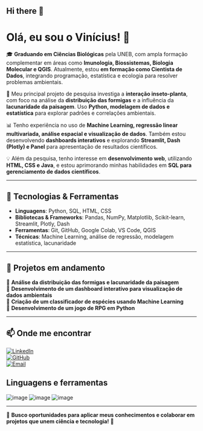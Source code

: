 ## Hi there 👋

# Olá, eu sou o Vinícius! 👋  

🎓 **Graduando em Ciências Biológicas** pela UNEB, com ampla formação complementar em áreas como **Imunologia, Biossistemas, Biologia Molecular e QGIS**. Atualmente, estou **em formação como Cientista de Dados**, integrando programação, estatística e ecologia para resolver problemas ambientais.  

🐜 Meu principal projeto de pesquisa investiga a **interação inseto-planta**, com foco na análise da **distribuição das formigas** e a influência da **lacunaridade da paisagem**. Uso **Python, modelagem de dados e estatística** para explorar padrões e correlações ambientais.  

📊 Tenho experiência no uso de **Machine Learning, regressão linear multivariada, análise espacial e visualização de dados**. Também estou desenvolvendo **dashboards interativos** e explorando **Streamlit, Dash (Plotly) e Panel** para apresentação de resultados científicos.  

💡 Além da pesquisa, tenho interesse em **desenvolvimento web**, utilizando **HTML, CSS e Java**, e estou aprimorando minhas habilidades em **SQL para gerenciamento de dados científicos**.  

---

## 🚀 Tecnologias & Ferramentas  

- **Linguagens**: Python, SQL, HTML, CSS  
- **Bibliotecas & Frameworks**: Pandas, NumPy, Matplotlib, Scikit-learn, Streamlit, Plotly, Dash  
- **Ferramentas**: Git, GitHub, Google Colab, VS Code, QGIS  
- **Técnicas**: Machine Learning, análise de regressão, modelagem estatística, lacunaridade  

---

## 📌 Projetos em andamento  

🔹 **Análise da distribuição das formigas e lacunaridade da paisagem**  
🔹 **Desenvolvimento de um dashboard interativo para visualização de dados ambientais**  
🔹 **Criação de um classificador de espécies usando Machine Learning**  
🔹 **Desenvolvimento de um jogo de RPG em Python**  

---

## 📫 Onde me encontrar  

[![LinkedIn](https://img.shields.io/badge/LinkedIn-Vinícius-blue?style=flat&logo=linkedin)](https://www.linkedin.com/in/viniciuscalisto/)  
[![GitHub](https://img.shields.io/badge/GitHub-Vinícius-black?style=flat&logo=github)]((https://github.com/viniton12))  
[![Email](https://img.shields.io/badge/Email-Contato-red?style=flat&logo=gmail)](viniciuscalisto09@gmail.com)  

## Linguagens  e ferramentas

![image](https://github.com/user-attachments/assets/43ce98db-4c02-4fd0-90f9-d3083d836eff)
![image](https://github.com/user-attachments/assets/722cbe01-6e08-48cb-a293-565a177eac79)
![image](https://github.com/user-attachments/assets/a3c38b69-19c6-4da5-8121-aedac76abd23)



---

🔎 **Busco oportunidades para aplicar meus conhecimentos e colaborar em projetos que unem ciência e tecnologia!** 🚀  
